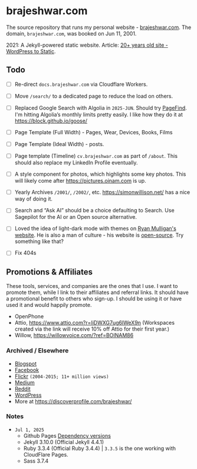 # brajeshwar.com

The source repository that runs my personal website - [brajeshwar.com](https://brajeshwar.com). The domain, `brajeshwar.com`, was booked on Jun 11, 2001.

2021: A Jekyll-powered static website. Article: [20+ years old site - WordPress to Static](https://brajeshwar.com/2021/brajeshwar.com-2021/).

## Todo

- [ ] Re-direct `docs.brajeshwar.com` via Cloudflare Workers.
- [ ] Move `/search/` to a dedicated page to reduce the load on others.
- [ ] Replaced Google Search with Algolia in `2025-JUN`. Should try [PageFind](https://pagefind.app). I'm hitting Algolia’s monthly limits pretty easily. I like how they do it at https://block.github.io/goose/
- [ ] Page Template (Full Width) - Pages, Wear, Devices, Books, Films
- [ ] Page Template (Ideal Width) - posts.
- [ ] Page template (Timeline) `cv.brajeshwar.com` as part of `/about`. This should also replace my LinkedIn Profile eventually.
- [ ] A style component for photos, which highlights some key photos. This will likely come after https://pictures.oinam.com is up.
- [ ] Yearly Archives `/2001/`, `/2002/`, etc. https://simonwillison.net/ has a nice way of doing it.
- [ ] Search and “Ask AI” should be a choice defaulting to Search. Use Sagepilot for the AI or an Open source alternative.
- [ ] Loved the idea of light-dark mode with themes on [Ryan Mulligan's website](https://ryanmulligan.dev). He is also a man of culture - his website is [open-source](https://github.com/hexagoncircle/ryan-mulligan-dev).  Try something like that?
- [ ] Fix 404s


## Promotions & Affiliates

These tools, services, and companies are the ones that I use. I want to promote them, while I link to their affiliates and referral links. It should have a promotional benefit to others who sign-up. I should be using it or have used it and would happily promote.

- OpenPhone
- Attio, https://www.attio.com?r=IiDWXG7ug6IWeX9n (Workspaces created via the link will receive 10% off Attio for their first year.)
- Willow, https://willowvoice.com/?ref=BOINAM86

### Archived / Elsewhere

- [Blogspot](http://brajeshwar.blogspot.com)
- [Facebook](https://www.facebook.com/brajeshwar/)
- [Flickr](https://www.flickr.com/photos/brajeshwar/) `(2004-2015; 11+ million views)`
- [Medium](https://medium.com/@brajeshwar)
- [Reddit](https://www.reddit.com/user/Brajeshwar/)
- [WordPress](https://profiles.wordpress.org/brajeshwar/)
- More at https://discoverprofile.com/brajeshwar/

### Notes

- `Jul 1, 2025`
	- Github Pages [Dependency versions](https://pages.github.com/versions/)
	- Jekyll 3.10.0 (Official Jekyll 4.4.1)
	- Ruby 3.3.4 (Official Ruby 3.4.4) | `3.3.5` is the one working with CloudFlare Pages.
	- Sass 3.7.4